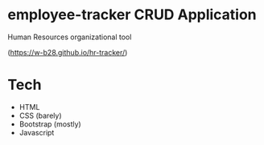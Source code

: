 # employee-tracker CRUD Application
 
 Human Resources organizational tool
 
 (https://w-b28.github.io/hr-tracker/)

 
 # Tech
 * HTML
 * CSS (barely)
 * Bootstrap (mostly) 
 * Javascript

